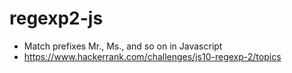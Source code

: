 # regexp2-js
- Match prefixes Mr., Ms., and so on in Javascript
- https://www.hackerrank.com/challenges/js10-regexp-2/topics